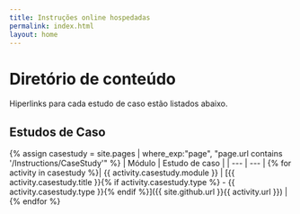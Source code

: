 ```yaml
---
title: Instruções online hospedadas
permalink: index.html
layout: home
---
```


# Diretório de conteúdo

Hiperlinks para cada estudo de caso estão listados abaixo.

## Estudos de Caso

{% assign casestudy = site.pages | where_exp:"page", "page.url contains '/Instructions/CaseStudy'" %}
| Módulo | Estudo de caso |
| --- | --- | 
{% for activity in casestudy  %}| {{ activity.casestudy.module }} | [{{ activity.casestudy.title }}{% if activity.casestudy.type %} - {{ activity.casestudy.type }}{% endif %}]({{ site.github.url }}{{ activity.url }}) |
{% endfor %}
